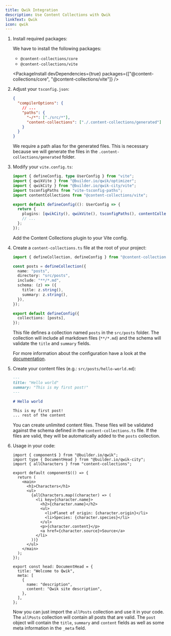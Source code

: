 ```yaml
---
title: Qwik Integration
description: Use Content Collections with Qwik
linkText: Qwik
icon: qwik
---
```


1. Install required packages:

   We have to install the following packages:

   - `@content-collections/core`
   - `@content-collections/vite`

   <PackageInstall devDependencies={true} packages={["@content-collections/core", "@content-collections/vite"]} />

1. Adjust your `tsconfig.json`:

   ```json
   {
     "compilerOptions": {
       // ...
       "paths": {
         "~/*": ["./src/*"],
         "content-collections": ["./.content-collections/generated"]
       }
     }
   }
   ```

   We require a path alias for the generated files.
   This is necessary because we will generate the files in the `.content-collections/generated` folder.

1. Modify your `vite.config.ts`:

   ```ts
   import { defineConfig, type UserConfig } from "vite";
   import { qwikVite } from "@builder.io/qwik/optimizer";
   import { qwikCity } from "@builder.io/qwik-city/vite";
   import tsconfigPaths from "vite-tsconfig-paths";
   import contentCollections from "@content-collections/vite";

   export default defineConfig((): UserConfig => {
     return {
       plugins: [qwikCity(), qwikVite(), tsconfigPaths(), contentCollections()],
       // ...
     };
   });
   ```

   Add the Content Collections plugin to your Vite config.

1. Create a `content-collections.ts` file at the root of your project:

   ```ts
   import { defineCollection, defineConfig } from "@content-collections/core";

   const posts = defineCollection({
     name: "posts",
     directory: "src/posts",
     include: "**/*.md",
     schema: (z) => ({
       title: z.string(),
       summary: z.string(),
     }),
   });

   export default defineConfig({
     collections: [posts],
   });
   ```

   This file defines a collection named `posts` in the `src/posts` folder.
   The collection will include all markdown files (`**/*.md`) and the schema will validate the `title` and `summary` fields.

   For more information about the configuration have a look at the [documentation](/docs/main/configuration).

1. Create your content files (e.g.: `src/posts/hello-world.md`):

   ```md
   ---
   title: "Hello world"
   summary: "This is my first post!"
   ---

   # Hello world

   This is my first post!
   ... rest of the content
   ```

   You can create unlimited content files.
   These files will be validated against the schema defined in the `content-collections.ts` file.
   If the files are valid, they will be automatically added to the `posts` collection.

1. Usage in your code:

   ```tsx
   import { component$ } from "@builder.io/qwik";
   import type { DocumentHead } from "@builder.io/qwik-city";
   import { allCharacters } from "content-collections";

   export default component$(() => {
     return (
       <main>
         <h1>Characters</h1>
         <ul>
           {allCharacters.map((character) => (
             <li key={character.name}>
               <h2>{character.name}</h2>
               <ul>
                 <li>Planet of origin: {character.origin}</li>
                 <li>Species: {character.species}</li>
               </ul>
               <p>{character.content}</p>
               <a href={character.source}>Source</a>
             </li>
           ))}
         </ul>
       </main>
     );
   });

   export const head: DocumentHead = {
     title: "Welcome to Qwik",
     meta: [
       {
         name: "description",
         content: "Qwik site description",
       },
     ],
   };
   ```

   Now you can just import the `allPosts` collection and use it in your code.
   The `allPosts` collection will contain all posts that are valid.
   The `post` object will contain the `title`, `summary` and `content` fields as well as some meta information in the `_meta` field.
